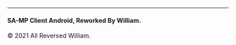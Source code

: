 ---------------------------------
#### SA-MP Client Android, Reworked By William.
© 2021 All Reversed William.
